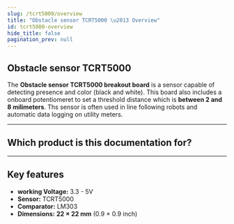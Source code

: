 ```yaml
---
slug: /tcrt5000/overview
title: "Obstacle sensor TCRT5000 \u2013 Overview"
id: tcrt5000-overview
hide_title: false
pagination_prev: null
---
```

## Obstacle sensor TCRT5000

The **Obstacle sensor TCRT5000 breakout board** is a sensor capable of detecting presence and color (black and white). This board also includes a onboard potentiomeret to set a threshold distance which is **between 2 and 8 milimeters**. Ths sensor is often used in line following robots and automatic data logging on utility meters.

<CenteredImage src="/img/tcrt5000/333012.jpg" alt="TCRT5000 sensor board" caption="TCRT5000 sensor board"/>

---

## Which product is this documentation for?

<QuickLink 
  title="Obstacle sensor TCRT5000 breakout" 
  description="333012"
  url="https://soldered.com/product/obstacle-sensor-tcrt5000-breakout/"
  image="/img/tcrt5000/333012.jpg" 
/>

---

## Key features
- **working Voltage:** 3.3 - 5V
- **Sensor:** TCRT5000
- **Comparator:** LM303
- **Dimensions:** **22 × 22 mm** (0.9 × 0.9 inch)